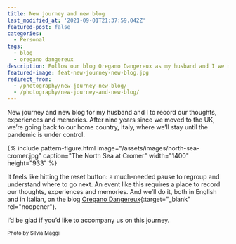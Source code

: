 ```yaml
---
title: New journey and new blog
last_modified_at: '2021-09-01T21:37:59.042Z'
featured-post: false
categories:
  - Personal
tags:
  - blog
  - oregano dangereux
description: Follow our blog Oregano Dangereux as my husband and I we move back to Italy from the UK.
featured-image: feat-new-journey-new-blog.jpg
redirect_from:
  - /photography/new-journey-new-blog/
  - /photography/new-journey-and-new-blog/
---
```

<p class="lead">New journey and new blog for my husband and I to record our thoughts, experiences and memories. After nine years since we moved to the UK, we’re going back to our home country, Italy, where we’ll stay until the pandemic is under control.</p>

{% include pattern-figure.html image="/assets/images/north-sea-cromer.jpg" caption="The North Sea at Cromer" width="1400" height="933" %}

<!--more-->

It feels like hitting the reset button: a much-needed pause to regroup and understand where to go next. An event like this requires a place to record our thoughts, experiences and memories. And we’ll do it, both in English and in Italian, on the blog [Oregano Dangereux](https://oreganodangereux.wordpress.com/){:target="_blank" rel="noopener"}.

I’d be glad if you’d like to accompany us on this journey.

<small>Photo by Silvia Maggi</small>
